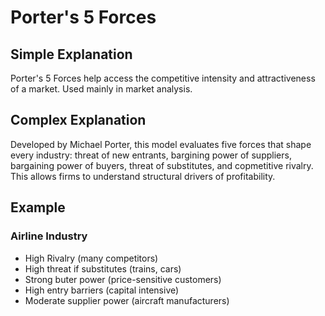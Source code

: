 # Porter's 5 Forces
## Simple Explanation
Porter's 5 Forces help access the competitive intensity and attractiveness of a market. Used mainly in market analysis.

## Complex Explanation
Developed by Michael Porter, this model evaluates five forces that shape every industry: threat of new entrants, bargining power of suppliers, bargaining power of buyers, threat of substitutes, and copmetitive rivalry. This allows firms to understand structural drivers of profitability. 

## Example
### Airline Industry
- High Rivalry (many competitors)
- High threat if substitutes (trains, cars)
- Strong buter power (price-sensitive customers)
- High entry barriers (capital intensive)
- Moderate supplier power (aircraft manufacturers) 
